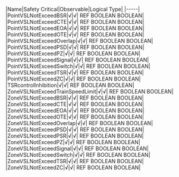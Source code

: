 ﻿

|Name|Safety Critical|Observable|Logical Type|
|-----|
|PointVSLNotExceedBSR|√|√| REF BOOLEAN BOOLEAN|
|PointVSLNotExceedCTE|√|√| REF BOOLEAN BOOLEAN|
|PointVSLNotExceedEOA|√|√| REF BOOLEAN BOOLEAN|
|PointVSLNotExceedOTE|√|√| REF BOOLEAN BOOLEAN|
|PointVSLNotExceedOverlap|√|√| REF BOOLEAN BOOLEAN|
|PointVSLNotExceedPSD|√|√| REF BOOLEAN BOOLEAN|
|PointVSLNotExceedPZ|√|√| REF BOOLEAN BOOLEAN|
|PointVSLNotExceedSignal|√|√| REF BOOLEAN BOOLEAN|
|PointVSLNotExceedSwitch|√|√| REF BOOLEAN BOOLEAN|
|PointVSLNotExceedTSR|√|√| REF BOOLEAN BOOLEAN|
|PointVSLNotExceedZC|√|√| REF BOOLEAN BOOLEAN|
|TSRcontrolInhibition|√|√| REF BOOLEAN BOOLEAN|
|ZoneVSLNotExceedTrainSpeedLimit|√|√| REF BOOLEAN BOOLEAN|
|ZoneVSLNotExceedBSR|√|√| REF BOOLEAN BOOLEAN|
|ZoneVSLNotExceedCTE|√|√| REF BOOLEAN BOOLEAN|
|ZoneVSLNotExceedEOA|√|√| REF BOOLEAN BOOLEAN|
|ZoneVSLNotExceedOTE|√|√| REF BOOLEAN BOOLEAN|
|ZoneVSLNotExceedOverlap|√|√| REF BOOLEAN BOOLEAN|
|ZoneVSLNotExceedPSD|√|√| REF BOOLEAN BOOLEAN|
|ZoneVSLNotExceedPSR|√|√| REF BOOLEAN BOOLEAN|
|ZoneVSLNotExceedPZ|√|√| REF BOOLEAN BOOLEAN|
|ZoneVSLNotExceedSignal|√|√| REF BOOLEAN BOOLEAN|
|ZoneVSLNotExceedSwitch|√|√| REF BOOLEAN BOOLEAN|
|ZoneVSLNotExceedTSR|√|√| REF BOOLEAN BOOLEAN|
|ZoneVSLNotExceedZC|√|√| REF BOOLEAN BOOLEAN|

